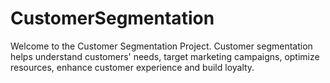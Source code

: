 # CustomerSegmentation

Welcome to the Customer Segmentation Project. Customer segmentation helps understand customers' needs, target marketing campaigns, optimize resources, enhance customer experience and build loyalty.

